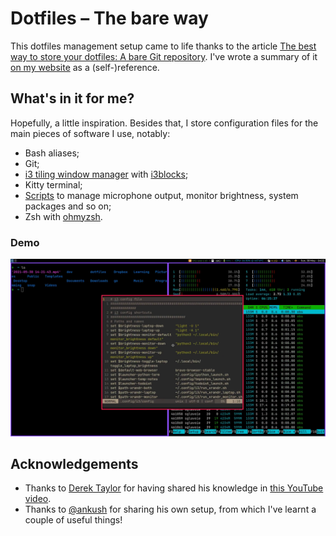 # Dotfiles – The bare way

This dotfiles management setup came to life thanks to the article [The best way to store your dotfiles: A bare Git repository](https://www.atlassian.com/git/tutorials/dotfiles). I've wrote a summary of it [on my website](https://www.sglavoie.com/posts/2021/05/30/managing-dotfiles-with-git-bare-repository/) as a (self-)reference.

## What's in it for me?

Hopefully, a little inspiration. Besides that, I store configuration files for the main pieces of software I use, notably:

* Bash aliases;
* Git;
* [i3 tiling window manager](https://github.com/i3/i3) with [i3blocks](https://github.com/vivien/i3blocks/);
* Kitty terminal;
* [Scripts](../.local/bin) to manage microphone output, monitor brightness, system packages and so on;
* Zsh with [ohmyzsh](https://github.com/ohmyzsh/ohmyzsh).

### Demo

[![Demo](./demo.png)](https://youtu.be/PAiIw3IwIFk)

## Acknowledgements

* Thanks to [Derek Taylor](https://gitlab.com/dwt1/dotfiles) for having shared his knowledge in [this YouTube video](https://www.youtube.com/watch?v=tBoLDpTWVOM).
* Thanks to [@ankush](https://github.com/ankush/dotfiles) for sharing his own setup, from which I've learnt a couple of useful things!

